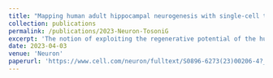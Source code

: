 ```yaml
---
title: "Mapping human adult hippocampal neurogenesis with single-cell transcriptomics: Reconciling controversy or fueling the debate?"
collection: publications
permalink: /publications/2023-Neuron-TosoniG
excerpt: 'The notion of exploiting the regenerative potential of the human brain in physiological aging or neurological diseases represents a particularly attractive alternative to conventional strategies for enhancing or restoring brain function. However, a major first question to address is whether the human brain does possess the ability to regenerate. The existence of human adult hippocampal neurogenesis (AHN) has been at the center of a fierce scientific debate for many years. The advent of single-cell transcriptomic technologies was initially viewed as a panacea to resolving this controversy. However, recent single-cell RNA sequencing studies in the human hippocampus yielded conflicting results. Here, we critically discuss and re-analyze previously published AHN-related single-cell transcriptomic datasets. We argue that, although promising, the single-cell transcriptomic profiling of AHN in the human brain can be confounded by methodological, conceptual, and biological factors that need to be consistently addressed across studies and openly discussed within the scientific community.'
date: 2023-04-03
venue: 'Neuron'
paperurl: 'https://www.cell.com/neuron/fulltext/S0896-6273(23)00206-4?_returnURL=https%3A%2F%2Flinkinghub.elsevier.com%2Fretrieve%2Fpii%2FS0896627323002064%3Fshowall%3Dtrue'
---
```

